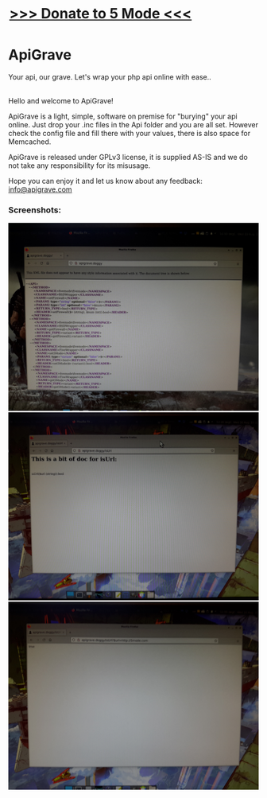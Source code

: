 <div style="width:500px; margin:auto; margin-top:0px; position:relative; top:-10px;">
<H1><a href="http://5md.at/l/dona1" targt="_blank">&gt;&gt;&gt;&nbsp;Donate to 5 Mode&nbsp;&lt;&lt;&lt;</a></H1>
</div> 
<h1>ApiGrave</h1>
Your api, our  grave. Let's wrap your php api online with ease..  <br><br>

Hello and welcome to ApiGrave!<br>
	   
ApiGrave is a light, simple, software on premise for "burying" your api online. Just drop your .inc files in the Api folder and you are all set. However check the config file and fill there with your values, there is also space for Memcached.<br>
	   
ApiGrave is released under GPLv3 license, it is supplied AS-IS and we do not take any responsibility for its misusage.<br>	
     
Hope you can enjoy it and let us know about any feedback: <a href="mailto:info@apigrave.com" style="color:#e6d236;">info@apigrave.com</a>
	   
### Screenshots:

![ApiGrave1](/Public/res/screenshot1.jpg)  
![ApiGrave1](/Public/res/screenshot2.jpg)   
![ApiGrave1](/Public/res/screenshot3.jpg)   
